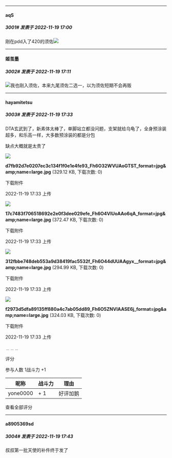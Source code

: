 

*****

####  aqS  
##### 3001#       发表于 2022-11-19 17:00

刚在pdd入了420的须佐<img src="https://static.saraba1st.com/image/smiley/face2017/002.png" referrerpolicy="no-referrer">



*****

####  姬茧墨  
##### 3002#       发表于 2022-11-19 17:11

<img src="https://static.saraba1st.com/image/smiley/face2017/068.png" referrerpolicy="no-referrer">我也刚入须佐，本来九尾须佐二选一，以为须佐短期不会再贩



*****

####  hayamitetsu  
##### 3003#       发表于 2022-11-19 17:33

DTA玄武到了，新素体太棒了，单脚站立都没问题，支架就给乌龟了，全身预涂装超多，和乐高一样，大多数预涂装的都是分包

缺点大概就是太贵了

<img src="https://img.saraba1st.com/forum/202211/19/173333spdbdfb7yvp5bjpg.jpg" referrerpolicy="no-referrer">

<strong>d7fb92d7e0207ec3c134f1f0e1e4fe93_Fh6O32WVUAoGTST_format=jpg&amp;amp;name=large.jpg</strong> (329.12 KB, 下载次数: 0)

下载附件

2022-11-19 17:33 上传

<img src="https://img.saraba1st.com/forum/202211/19/173340pu6mzf13mj3o27mi.jpg" referrerpolicy="no-referrer">

<strong>17c7483f706518692e2e0f3dee029efe_Fh6O4VlUoAAo6qA_format=jpg&amp;amp;name=large.jpg</strong> (372.47 KB, 下载次数: 0)

下载附件

2022-11-19 17:33 上传

<img src="https://img.saraba1st.com/forum/202211/19/173347ip63rdc65ci15fzn.jpg" referrerpolicy="no-referrer">

<strong>312fbbe748deb553a9d38419fac5532f_Fh6O44dUUAAgyx__format=jpg&amp;amp;name=large.jpg</strong> (294.99 KB, 下载次数: 0)

下载附件

2022-11-19 17:33 上传

<img src="https://img.saraba1st.com/forum/202211/19/173355j00eoxzm3e7d3ez6.jpg" referrerpolicy="no-referrer">

<strong>f2973d5dfa89135ff880a4c7ab05dd89_Fh6O5ZNVIAASE6j_format=jpg&amp;amp;name=large.jpg</strong> (324.03 KB, 下载次数: 0)

下载附件

2022-11-19 17:33 上传

﹍﹍﹍

评分

 参与人数 1战斗力 +1

|昵称|战斗力|理由|
|----|---|---|
| yone0000| + 1|好评加鹅|

查看全部评分

*****

####  a8905369sd  
##### 3004#       发表于 2022-11-19 17:43

叔叔第一批天使的补件终于发了

